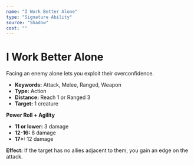 ```yaml
---
name: "I Work Better Alone"
type: "Signature Ability"
source: "Shadow"
cost: ""
---
```


# I Work Better Alone

Facing an enemy alone lets you exploit their overconfidence.

- **Keywords:** Attack, Melee, Ranged, Weapon
- **Type:** Action
- **Distance:** Reach 1 or Ranged 3
- **Target:** 1 creature

**Power Roll + Agility**
- **11 or lower:** 3 damage
- **12-16:** 8 damage
- **17+:** 12 damage

**Effect:** If the target has no allies adjacent to them, you gain an edge on the attack.
